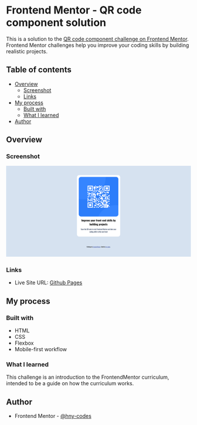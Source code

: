 # Frontend Mentor - QR code component solution

This is a solution to the [QR code component challenge on Frontend Mentor](https://www.frontendmentor.io/challenges/qr-code-component-iux_sIO_H). Frontend Mentor challenges help you improve your coding skills by building realistic projects. 

## Table of contents

- [Overview](#overview)
  - [Screenshot](#screenshot)
  - [Links](#links)
- [My process](#my-process)
  - [Built with](#built-with)
  - [What I learned](#what-i-learned)
- [Author](#author)

## Overview

### Screenshot

![](./images/screenshot.png)

### Links

- Live Site URL: [Github Pages](https://hny-codes.github.io/QR-Code-Component-Solution/)

## My process

### Built with

- HTML
- CSS
- Flexbox
- Mobile-first workflow

### What I learned

This challenge is an introduction to the FrontendMentor curriculum, intended to be a guide on how the curriculum works. 

## Author

- Frontend Mentor - [@hny-codes](https://www.frontendmentor.io/profile/hny-codes)
